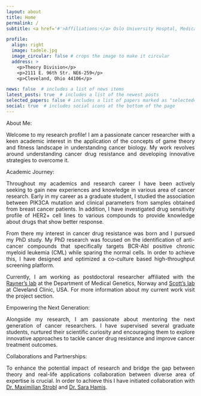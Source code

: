 ```yaml
---
layout: about
title: Home
permalink: /
subtitle: <a href='#'>Affiliations:</a> Oslo University Hosptal, Medical Genetics, Norway.<br>&emsp;&emsp;&emsp;&emsp;&emsp;Cleveland Clinic, Theory Division, USA.

profile:
  align: right
  image: tadele.jpg
  image_circular: false # crops the image to make it circular
  address: >
    <p>Theory Division</p>
    <p>2111 E. 96th Str. NE6-259</p>
    <p>Cleveland, Ohio 44106</p>

news: false  # includes a list of news items
latest_posts: true  # includes a list of the newest posts
selected_papers: false # includes a list of papers marked as "selected={true}"
social: true  # includes social icons at the bottom of the page
---
```


<span class="font-weight-bold">About Me:</span><br>
<p align="justify">Welcome to my research profile! I am a passionate cancer researcher with a keen academic interest in the application of the concepts of game theory and fitness landscape in understanding cancer biology. My work revolves around understanding cancer drug resistance and developing innovative strategies to overcome it.</p>  

<span class="font-weight-bold">Academic Journey:</span><br>
<p align="justify">Throughout my academics and research career I have been actively seeking to gain new experiences and knowledge in various area of cancer research. Early in my career as a graduate student, I studied the association between PIK3CA mutation and clinical parameters from samples obtained from breast cancer patients. In addition, I have investigated drug sensitivity profile of HER2+ cell lines to various compounds to provide knowledge about drugs that show better response.</p> 

<p align="justify">From there my interest in cancer drug resistance was born and I pursued my PhD study. My PhD research was focused on the identification of anti-cancer compounds that specifically targets BCR-Abl positive chronic myeloid leukemia (CML) while sparing the normal cells. In order to achieve this, I have designed and optimized a co-culture based high-throughput screening platform.</p>

<p align="justify">Currently, I am working as postdoctoral researcher affiliated with the <a href="https://www.ous-research.no/rayner/?k=rayner%2FGroup+members&aid=16879">Rayner’s lab</a> at the Department of Medical Genetics, Norway and <a href="https://www.lerner.ccf.org/translational-hematology-oncology/scott/">Scott’s lab</a> at Cleveland Clinic, USA. For more information about my current work visit the project section.</p>

<span class="font-weight-bold">Empowering the Next Generation:</span><br>
<p align="justify">Alongside my research, I am passionate about mentoring the next generation of cancer researchers. I have supervised several graduate students, nurtured their scientific curiosity and encouraging them to explore innovative approaches to tackle cancer drug resistance and improve cancer treatment outcomes.</p> 

<span class="font-weight-bold">Collaborations and Partnerships:</span><br>
<p align="justify">To enhance the potential impact of research and bridge the gap between theory and real-life applications collaboration between diverse area of expertise is crucial. In order to achieve this I have initiated collaboration with <a href="https://theorydi.vision/ppl-maximilianstrobl.html">Dr. Maximilian Strobl</a> and <a href="https://researchportal.tuni.fi/en/persons/sara-hamis">Dr. Sara Hamis</a>.</p><br>
